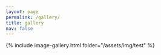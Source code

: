 ```yaml
---
layout: page
permalink: /gallery/
title: gallery
nav: false
---
```

<!-- _pages/gallery.md -->

{% include image-gallery.html folder="/assets/img/test" %}